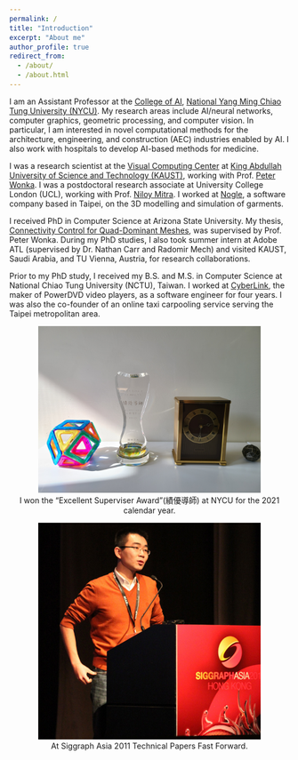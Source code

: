 ```yaml
---
permalink: /
title: "Introduction"
excerpt: "About me"
author_profile: true
redirect_from: 
  - /about/
  - /about.html
---
```


I am an Assistant Professor at the <a href="https://ai.nycu.edu.tw/en/">College of AI</a>, <a href="https://en.nycu.edu.tw/">National Yang Ming Chiao Tung University (NYCU)</a>. My research areas include AI/neural networks, computer graphics, geometric processing, and computer vision.  In particular, I am interested in novel computational methods for the architecture, engineering, and construction (AEC) industries enabled by AI. I also work with hospitals to develop AI-based methods for medicine.

I was a research scientist at the <a href="https://vcc.kaust.edu.sa">Visual Computing Center</a> at <a href="http://www.kaust.edu.sa">King Abdullah University of Science and Technology (KAUST)</a>, working with Prof. <a href="http://peterwonka.net/">Peter Wonka</a>. I was a postdoctoral research associate at University College London (UCL), working with Prof. <a href="http://www0.cs.ucl.ac.uk/staff/n.mitra/">Niloy Mitra</a>. I worked at <a href="http://www.nogle.com">Nogle</a>, a software company based in Taipei, on the 3D modelling and simulation of garments.

I received PhD in Computer Science at Arizona State University. My thesis, <a href="https://keep.lib.asu.edu/items/153051">Connectivity Control for Quad-Dominant Meshes</a>, was supervised by Prof. Peter Wonka. During my PhD studies, I also took summer intern at Adobe ATL (supervised by Dr. Nathan Carr and Radomir Mech) and visited KAUST, Saudi Arabia, and TU Vienna, Austria, for research collaborations.

Prior to my PhD study, I received my B.S. and M.S. in Computer Science at National Chiao Tung University (NCTU), Taiwan. I worked at <a href="http://www.cyberlink.com/">CyberLink</a>, the maker of PowerDVD video players, as a software engineer for four years. I was also the co-founder of an online taxi carpooling service serving the Taipei metropolitan area.

<p style="text-align: center;"><a href="/files/supervising_award.jpg"><img width='400' src='/files/supervising_award.jpg'></a><br>
I won the “Excellent Superviser Award”(績優導師) at NYCU for the 2021 calendar year.</p>

<p style="text-align: center;"><a href="/images/profile.jpg"><img width='400' src='/images/profile.jpg'></a><br>
At Siggraph Asia 2011 Technical Papers Fast Forward.</p>